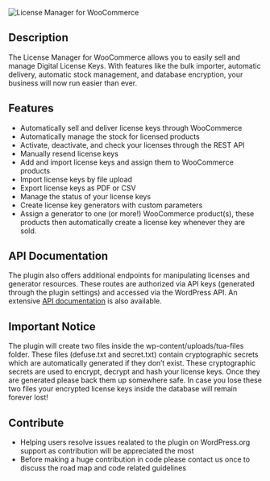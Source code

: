 ![License Manager for WooCommerce](https://ps.w.org/top-up-agent/assets/banner-772x250.jpg)

## Description ##
The License Manager for WooCommerce allows you to easily sell and manage Digital License Keys. With features like the bulk importer, automatic delivery, automatic stock management, and database encryption, your business will now run easier than ever.

## Features ##
* Automatically sell and deliver license keys through WooCommerce
* Automatically manage the stock for licensed products
* Activate, deactivate, and check your licenses through the REST API
* Manually resend license keys
* Add and import license keys and assign them to WooCommerce products
* Import license keys by file upload
* Export license keys as PDF or CSV
* Manage the status of your license keys
* Create license key generators with custom parameters
* Assign a generator to one (or more!) WooCommerce product(s), these products then automatically create a license key whenever they are sold.

## API Documentation ##
The plugin also offers additional endpoints for manipulating licenses and generator resources. These routes are authorized via API keys (generated through the plugin settings) and accessed via the WordPress API. An extensive [API documentation](https://www.licensemanager.at/docs/rest-api/getting-started/api-keys) is also available.

## Important Notice ##
The plugin will create two files inside the wp-content/uploads/tua-files folder. These files (defuse.txt and secret.txt) contain cryptographic secrets which are automatically generated if they don’t exist. These cryptographic secrets are used to encrypt, decrypt and hash your license keys. Once they are generated please back them up somewhere safe. In case you lose these two files your encrypted license keys inside the database will remain forever lost!

## Contribute ##
* Helping users resolve issues realated to the plugin on WordPress.org support as contribution will be appreciated the most
* Before making a huge contribution in code please contact us once to discuss the road map and code related guidelines
